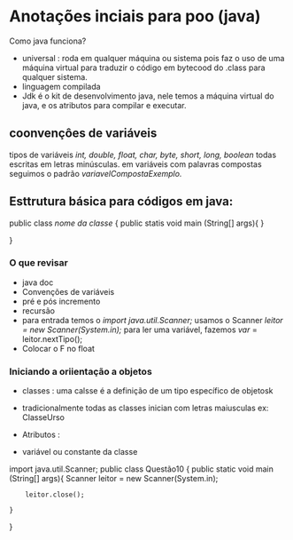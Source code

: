# Anotações inciais para poo (java)
  Como java funciona?
  - universal : roda em qualquer máquina ou sistema pois faz o uso de uma máquina virtual para traduzir o código em bytecood do .class para qualquer sistema.
  - linguagem compilada
  - Jdk é o kit de desenvolvimento java, nele temos a máquina virtual do java, e os atributos para compilar e executar.
  
## coonvençôes de variáveis 
tipos de variáveis *int, double, float, char, byte, short, long, boolean* todas escritas em letras minúsculas.
em variáveis com palavras compostas seguimos o padrão *variavelCompostaExemplo.*
## Esttrutura básica para códigos em java:
public class *nome da classe* {
    public statis void main (String[] args){ 
    }

}
### O que revisar
- java doc 
- Convenções de variáveis
- pré e pós incremento
- recursão
- para entrada temos o *import java.util.Scanner;* 
usamos o Scanner *leitor = new Scanner(System.in);* 
 para ler uma variável, fazemos *var* = leitor.nextTipo();
 - Colocar o F no float 

 ### Iniciando a oriientação a objetos
 - classes :
 uma calsse é a definição de um tipo específico de objetosk
 * tradicionalmente todas as classes inician com letras maiusculas ex: ClasseUrso
 - Atributos :
 * variável ou constante da classe


















 import java.util.Scanner;
public class Questão10 {
    public static void main (String[] args){
        Scanner leitor = new Scanner(System.in);
        
        leitor.close();

    }
    
}



